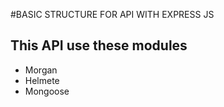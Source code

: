 #BASIC STRUCTURE FOR API WITH EXPRESS JS

## This API use these modules
* Morgan
* Helmete
* Mongoose


